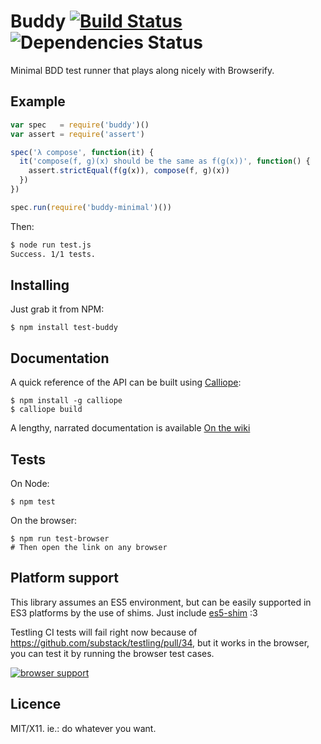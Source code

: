 # Buddy [![Build Status](https://travis-ci.org/buddyjs/buddy.png)](https://travis-ci.org/buddyjs/buddy)  ![Dependencies Status](https://david-dm.org/buddyjs/buddy.png)

Minimal BDD test runner that plays along nicely with Browserify.


## Example

```js
var spec   = require('buddy')()
var assert = require('assert')

spec('λ compose', function(it) {
  it('compose(f, g)(x) should be the same as f(g(x))', function() {
    assert.strictEqual(f(g(x)), compose(f, g)(x))
  })
})

spec.run(require('buddy-minimal')())
```

Then:

```bash
$ node run test.js
Success. 1/1 tests.
```


## Installing

Just grab it from NPM:

    $ npm install test-buddy


## Documentation

A quick reference of the API can be built using [Calliope][]:

    $ npm install -g calliope
    $ calliope build

A lengthy, narrated documentation is available [On the wiki][]

[Calliope]: https://github.com/killdream/calliope
[On the wiki]: https://github.com/buddyjs/buddy/wiki


## Tests

On Node:

    $ npm test
    
On the browser:

    $ npm run test-browser
    # Then open the link on any browser


## Platform support

This library assumes an ES5 environment, but can be easily supported in ES3
platforms by the use of shims. Just include [es5-shim][] :3

Testling CI tests will fail right now because of
https://github.com/substack/testling/pull/34, but it works in the browser, you
can test it by running the browser test cases.

[![browser support](http://ci.testling.com/buddyjs/buddy.png)](http://ci.testling.com/buddyjs/buddy)

[es5-shim]: https://github.com/kriskowal/es5-shim

## Licence

MIT/X11. ie.: do whatever you want.

